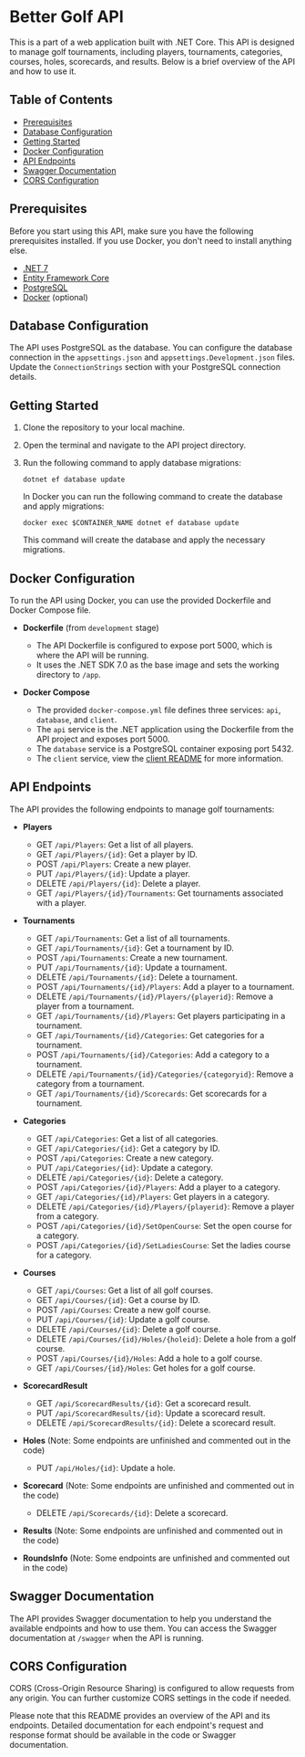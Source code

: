 # Better Golf API

This is a part of a web application built with .NET Core. This API is designed to manage golf tournaments, including players, tournaments, categories, courses, holes, scorecards, and results. Below is a brief overview of the API and how to use it.

## Table of Contents

- [Prerequisites](#prerequisites)
- [Database Configuration](#database-configuration)
- [Getting Started](#getting-started)
- [Docker Configuration](#docker-configuration)
- [API Endpoints](#api-endpoints)
- [Swagger Documentation](#swagger-documentation)
- [CORS Configuration](#cors-configuration)

## Prerequisites

Before you start using this API, make sure you have the following prerequisites installed. If you use Docker, you don't need to install anything else.

- [.NET 7](https://dotnet.microsoft.com/download/dotnet)
- [Entity Framework Core](https://docs.microsoft.com/en-us/ef/core/)
- [PostgreSQL](https://www.postgresql.org/download/)
- [Docker](https://www.docker.com/get-started) (optional)

## Database Configuration

The API uses PostgreSQL as the database. You can configure the database connection in the `appsettings.json` and `appsettings.Development.json` files. Update the `ConnectionStrings` section with your PostgreSQL connection details.

## Getting Started

1. Clone the repository to your local machine.

2. Open the terminal and navigate to the API project directory.

3. Run the following command to apply database migrations:
   ```shell
   dotnet ef database update
   ```
   In Docker you can run the following command to create the database and apply migrations:
   ```shell
   docker exec $CONTAINER_NAME dotnet ef database update
   ```
   This command will create the database and apply the necessary migrations.

## Docker Configuration

To run the API using Docker, you can use the provided Dockerfile and Docker Compose file.

- **Dockerfile** (from `development` stage)
  - The API Dockerfile is configured to expose port 5000, which is where the API will be running.
  - It uses the .NET SDK 7.0 as the base image and sets the working directory to `/app`.

- **Docker Compose**
  - The provided `docker-compose.yml` file defines three services: `api`, `database`, and `client`.
  - The `api` service is the .NET application using the Dockerfile from the API project and exposes port 5000.
  - The `database` service is a PostgreSQL container exposing port 5432.
  - The `client` service, view the [client README](../Client/README.md) for more information.

## API Endpoints

The API provides the following endpoints to manage golf tournaments:

- **Players**
  - GET `/api/Players`: Get a list of all players.
  - GET `/api/Players/{id}`: Get a player by ID.
  - POST `/api/Players`: Create a new player.
  - PUT `/api/Players/{id}`: Update a player.
  - DELETE `/api/Players/{id}`: Delete a player.
  - GET `/api/Players/{id}/Tournaments`: Get tournaments associated with a player.

- **Tournaments**
  - GET `/api/Tournaments`: Get a list of all tournaments.
  - GET `/api/Tournaments/{id}`: Get a tournament by ID.
  - POST `/api/Tournaments`: Create a new tournament.
  - PUT `/api/Tournaments/{id}`: Update a tournament.
  - DELETE `/api/Tournaments/{id}`: Delete a tournament.
  - POST `/api/Tournaments/{id}/Players`: Add a player to a tournament.
  - DELETE `/api/Tournaments/{id}/Players/{playerid}`: Remove a player from a tournament.
  - GET `/api/Tournaments/{id}/Players`: Get players participating in a tournament.
  - GET `/api/Tournaments/{id}/Categories`: Get categories for a tournament.
  - POST `/api/Tournaments/{id}/Categories`: Add a category to a tournament.
  - DELETE `/api/Tournaments/{id}/Categories/{categoryid}`: Remove a category from a tournament.
  - GET `/api/Tournaments/{id}/Scorecards`: Get scorecards for a tournament.

- **Categories**
  - GET `/api/Categories`: Get a list of all categories.
  - GET `/api/Categories/{id}`: Get a category by ID.
  - POST `/api/Categories`: Create a new category.
  - PUT `/api/Categories/{id}`: Update a category.
  - DELETE `/api/Categories/{id}`: Delete a category.
  - POST `/api/Categories/{id}/Players`: Add a player to a category.
  - GET `/api/Categories/{id}/Players`: Get players in a category.
  - DELETE `/api/Categories/{id}/Players/{playerid}`: Remove a player from a category.
  - POST `/api/Categories/{id}/SetOpenCourse`: Set the open course for a category.
  - POST `/api/Categories/{id}/SetLadiesCourse`: Set the ladies course for a category.

- **Courses**
  - GET `/api/Courses`: Get a list of all golf courses.
  - GET `/api/Courses/{id}`: Get a course by ID.
  - POST `/api/Courses`: Create a new golf course.
  - PUT `/api/Courses/{id}`: Update a golf course.
  - DELETE `/api/Courses/{id}`: Delete a golf course.
  - DELETE `/api/Courses/{id}/Holes/{holeid}`: Delete a hole from a golf course.
  - POST `/api/Courses/{id}/Holes`: Add a hole to a golf course.
  - GET `/api/Courses/{id}/Holes`: Get holes for a golf course.

- **ScorecardResult**
  - GET `/api/ScorecardResults/{id}`: Get a scorecard result.
  - PUT `/api/ScorecardResults/{id}`: Update a scorecard result.
  - DELETE `/api/ScorecardResults/{id}`: Delete a scorecard result.

- **Holes** (Note: Some endpoints are unfinished and commented out in the code)
  - PUT `/api/Holes/{id}`: Update a hole.

- **Scorecard** (Note: Some endpoints are unfinished and commented out in the code)
  - DELETE `/api/Scorecards/{id}`: Delete a scorecard.

- **Results** (Note: Some endpoints are unfinished and commented out in the code)

- **RoundsInfo** (Note: Some endpoints are unfinished and commented out in the code)

## Swagger Documentation

The API provides Swagger documentation to help you understand the available endpoints and how to use them. You can access the Swagger documentation at `/swagger` when the API is running.

## CORS Configuration

CORS (Cross-Origin Resource Sharing) is configured to allow requests from any origin. You can further customize CORS settings in the code if needed.

Please note that this README provides an overview of the API and its endpoints. Detailed documentation for each endpoint's request and response format should be available in the code or Swagger documentation.
